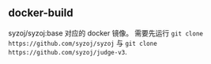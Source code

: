 docker-build
---
syzoj/syzoj:base 对应的 docker 镜像。
需要先运行 `git clone https://github.com/syzoj/syzoj` 与 `git clone https://github.com/syzoj/judge-v3`.
